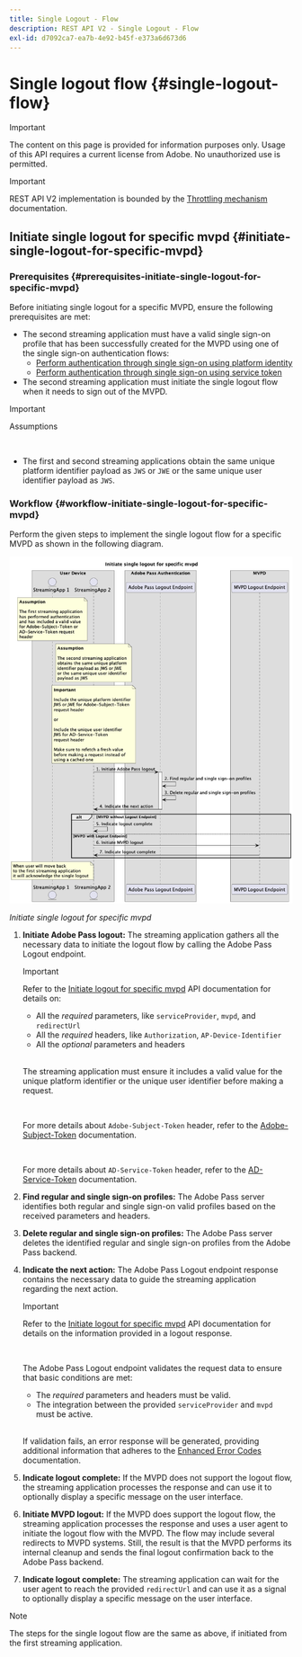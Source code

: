 ```yaml
---
title: Single Logout - Flow
description: REST API V2 - Single Logout - Flow
exl-id: d7092ca7-ea7b-4e92-b45f-e373a6d673d6
---
```

# Single logout flow {#single-logout-flow}

>[!IMPORTANT]
>
> The content on this page is provided for information purposes only. Usage of this API requires a current license from Adobe. No unauthorized use is permitted.

>[!IMPORTANT]
>
> REST API V2 implementation is bounded by the [Throttling mechanism](/help/authentication/integration-guide-programmers/throttling-mechanism.md) documentation.

## Initiate single logout for specific mvpd {#initiate-single-logout-for-specific-mvpd}

### Prerequisites {#prerequisites-initiate-single-logout-for-specific-mvpd}

Before initiating single logout for a specific MVPD, ensure the following prerequisites are met:

* The second streaming application must have a valid single sign-on profile that has been successfully created for the MVPD using one of the single sign-on authentication flows:
    * [Perform authentication through single sign-on using platform identity](rest-api-v2-single-sign-on-platform-identity-flows.md)
    * [Perform authentication through single sign-on using service token](rest-api-v2-single-sign-on-service-token-flows.md)
* The second streaming application must initiate the single logout flow when it needs to sign out of the MVPD.

>[!IMPORTANT]
> 
> Assumptions
>
> <br/>
> 
> * The first and second streaming applications obtain the same unique platform identifier payload as `JWS` or `JWE` or the same unique user identifier payload as `JWS`.

### Workflow {#workflow-initiate-single-logout-for-specific-mvpd}

Perform the given steps to implement the single logout flow for a specific MVPD as shown in the following diagram.

![Initiate single logout for specific mvpd](../../../../../assets/rest-api-v2/flows/single-sign-on-access-flows/rest-api-v2-initiate-single-logout-for-specific-mvpd-flow.png)

*Initiate single logout for specific mvpd*

1. **Initiate Adobe Pass logout:** The streaming application gathers all the necessary data to initiate the logout flow by calling the Adobe Pass Logout endpoint.

   >[!IMPORTANT]
   >
   > Refer to the [Initiate logout for specific mvpd](../../apis/logout-apis/rest-api-v2-logout-apis-initiate-logout-for-specific-mvpd.md) API documentation for details on:
   >
   > * All the _required_ parameters, like `serviceProvider`, `mvpd`, and `redirectUrl`
   > * All the _required_ headers, like `Authorization`, `AP-Device-Identifier`
   > * All the _optional_ parameters and headers
   >
   > <br/>
   >
   > The streaming application must ensure it includes a valid value for the unique platform identifier or the unique user identifier before making a request.
   >
   > <br/>
   > 
   > For more details about `Adobe-Subject-Token` header, refer to the [Adobe-Subject-Token](../../appendix/headers/rest-api-v2-appendix-headers-adobe-subject-token.md) documentation.
   > 
   > <br/> 
   > 
   > For more details about `AD-Service-Token` header, refer to the [AD-Service-Token](../../appendix/headers/rest-api-v2-appendix-headers-ad-service-token.md) documentation.

1. **Find regular and single sign-on profiles:** The Adobe Pass server identifies both regular and single sign-on valid profiles based on the received parameters and headers.

1. **Delete regular and single sign-on profiles:** The Adobe Pass server deletes the identified regular and single sign-on profiles from the Adobe Pass backend.

1. **Indicate the next action:** The Adobe Pass Logout endpoint response contains the necessary data to guide the streaming application regarding the next action.

   >[!IMPORTANT]
   >
   > Refer to the [Initiate logout for specific mvpd](../../apis/logout-apis/rest-api-v2-logout-apis-initiate-logout-for-specific-mvpd.md) API documentation for details on the information provided in a logout response.
   > 
   > <br/>
   > 
   > The Adobe Pass Logout endpoint validates the request data to ensure that basic conditions are met:
   >
   > * The _required_ parameters and headers must be valid.
   > * The integration between the provided `serviceProvider` and `mvpd` must be active.
   >
   > <br/>
   > 
   > If validation fails, an error response will be generated, providing additional information that adheres to the [Enhanced Error Codes](../../../../features-standard/error-reporting/enhanced-error-codes.md) documentation.

1. **Indicate logout complete:** If the MVPD does not support the logout flow, the streaming application processes the response and can use it to optionally display a specific message on the user interface.

1. **Initiate MVPD logout:** If the MVPD does support the logout flow, the streaming application processes the response and uses a user agent to initiate the logout flow with the MVPD. The flow may include several redirects to MVPD systems. Still, the result is that the MVPD performs its internal cleanup and sends the final logout confirmation back to the Adobe Pass backend.

1. **Indicate logout complete:** The streaming application can wait for the user agent to reach the provided `redirectUrl` and can use it as a signal to optionally display a specific message on the user interface.

>[!NOTE]
>
> The steps for the single logout flow are the same as above, if initiated from the first streaming application.
